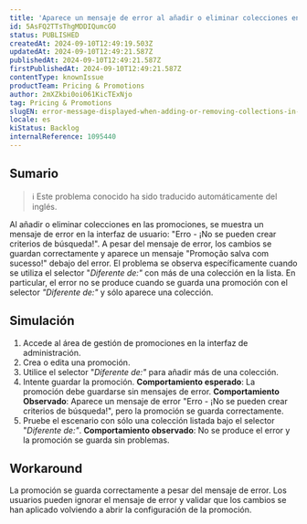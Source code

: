 ```yaml
---
title: 'Aparece un mensaje de error al añadir o eliminar colecciones en Promociones'
id: 5AsFQ2TTsThgMDDIQumcGO
status: PUBLISHED
createdAt: 2024-09-10T12:49:19.503Z
updatedAt: 2024-09-10T12:49:21.587Z
publishedAt: 2024-09-10T12:49:21.587Z
firstPublishedAt: 2024-09-10T12:49:21.587Z
contentType: knownIssue
productTeam: Pricing & Promotions
author: 2mXZkbi0oi061KicTExNjo
tag: Pricing & Promotions
slugEN: error-message-displayed-when-adding-or-removing-collections-in-promotions
locale: es
kiStatus: Backlog
internalReference: 1095440
---
```


## Sumario

>ℹ️ Este problema conocido ha sido traducido automáticamente del inglés.


Al añadir o eliminar colecciones en las promociones, se muestra un mensaje de error en la interfaz de usuario: "Erro - ¡No se pueden crear criterios de búsqueda!". A pesar del mensaje de error, los cambios se guardan correctamente y aparece un mensaje "Promoção salva com sucesso!" debajo del error. El problema se observa específicamente cuando se utiliza el selector "_Diferente de:"_ con más de una colección en la lista. En particular, el error no se produce cuando se guarda una promoción con el selector _"Diferente de:"_ y sólo aparece una colección.


##

## Simulación



1. Accede al área de gestión de promociones en la interfaz de administración.
2. Crea o edita una promoción.
3. Utilice el selector "_Diferente de:"_ para añadir más de una colección.
4. Intente guardar la promoción.
**Comportamiento esperado**: La promoción debe guardarse sin mensajes de error.
**Comportamiento Observado**: Aparece un mensaje de error "Erro - ¡No se pueden crear criterios de búsqueda!", pero la promoción se guarda correctamente.
5. Pruebe el escenario con sólo una colección listada bajo el selector "_Diferente de:"_.
**Comportamiento observado**: No se produce el error y la promoción se guarda sin problemas.



## Workaround


La promoción se guarda correctamente a pesar del mensaje de error. Los usuarios pueden ignorar el mensaje de error y validar que los cambios se han aplicado volviendo a abrir la configuración de la promoción.






